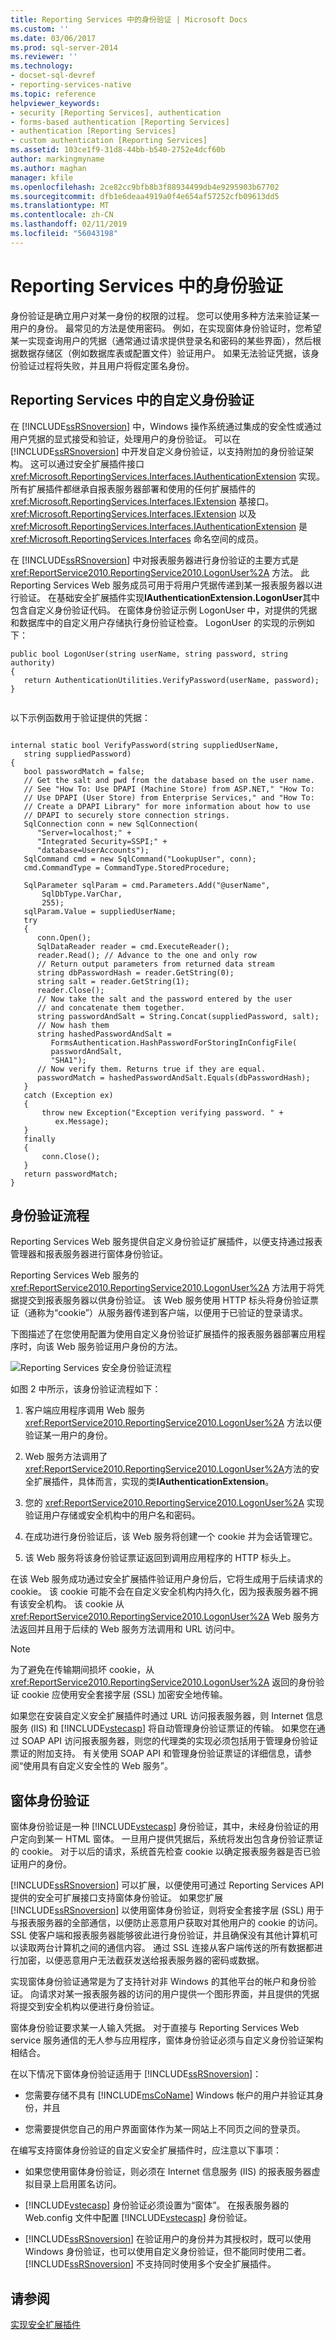 ```yaml
---
title: Reporting Services 中的身份验证 | Microsoft Docs
ms.custom: ''
ms.date: 03/06/2017
ms.prod: sql-server-2014
ms.reviewer: ''
ms.technology:
- docset-sql-devref
- reporting-services-native
ms.topic: reference
helpviewer_keywords:
- security [Reporting Services], authentication
- forms-based authentication [Reporting Services]
- authentication [Reporting Services]
- custom authentication [Reporting Services]
ms.assetid: 103ce1f9-31d8-44bb-b540-2752e4dcf60b
author: markingmyname
ms.author: maghan
manager: kfile
ms.openlocfilehash: 2ce82cc9bfb8b3f88934499db4e9295903b67702
ms.sourcegitcommit: dfb1e6deaa4919a0f4e654af57252cfb09613dd5
ms.translationtype: MT
ms.contentlocale: zh-CN
ms.lasthandoff: 02/11/2019
ms.locfileid: "56043198"
---
```

# <a name="authentication-in-reporting-services"></a>Reporting Services 中的身份验证
  身份验证是确立用户对某一身份的权限的过程。 您可以使用多种方法来验证某一用户的身份。 最常见的方法是使用密码。 例如，在实现窗体身份验证时，您希望某一实现查询用户的凭据（通常通过请求提供登录名和密码的某些界面），然后根据数据存储区（例如数据库表或配置文件）验证用户。 如果无法验证凭据，该身份验证过程将失败，并且用户将假定匿名身份。  
  
## <a name="custom-authentication-in-reporting-services"></a>Reporting Services 中的自定义身份验证  
 在 [!INCLUDE[ssRSnoversion](../../../includes/ssrsnoversion-md.md)] 中，Windows 操作系统通过集成的安全性或通过用户凭据的显式接受和验证，处理用户的身份验证。 可以在 [!INCLUDE[ssRSnoversion](../../../includes/ssrsnoversion-md.md)] 中开发自定义身份验证，以支持附加的身份验证架构。 这可以通过安全扩展插件接口 <xref:Microsoft.ReportingServices.Interfaces.IAuthenticationExtension> 实现。 所有扩展插件都继承自报表服务器部署和使用的任何扩展插件的 <xref:Microsoft.ReportingServices.Interfaces.IExtension> 基接口。 <xref:Microsoft.ReportingServices.Interfaces.IExtension> 以及 <xref:Microsoft.ReportingServices.Interfaces.IAuthenticationExtension> 是 <xref:Microsoft.ReportingServices.Interfaces> 命名空间的成员。  
  
 在 [!INCLUDE[ssRSnoversion](../../../includes/ssrsnoversion-md.md)] 中对报表服务器进行身份验证的主要方式是 <xref:ReportService2010.ReportingService2010.LogonUser%2A> 方法。 此 Reporting Services Web 服务成员可用于将用户凭据传递到某一报表服务器以进行验证。 在基础安全扩展插件实现**IAuthenticationExtension.LogonUser**其中包含自定义身份验证代码。 在窗体身份验证示例 LogonUser 中，对提供的凭据和数据库中的自定义用户存储执行身份验证检查。 LogonUser 的实现的示例如下：  
  
```  
public bool LogonUser(string userName, string password, string authority)  
{  
   return AuthenticationUtilities.VerifyPassword(userName, password);  
}  
  
```  
  
 以下示例函数用于验证提供的凭据：  
  
```  
  
internal static bool VerifyPassword(string suppliedUserName,  
   string suppliedPassword)  
{   
   bool passwordMatch = false;  
   // Get the salt and pwd from the database based on the user name.  
   // See "How To: Use DPAPI (Machine Store) from ASP.NET," "How To:  
   // Use DPAPI (User Store) from Enterprise Services," and "How To:  
   // Create a DPAPI Library" for more information about how to use  
   // DPAPI to securely store connection strings.  
   SqlConnection conn = new SqlConnection(  
      "Server=localhost;" +   
      "Integrated Security=SSPI;" +  
      "database=UserAccounts");  
   SqlCommand cmd = new SqlCommand("LookupUser", conn);  
   cmd.CommandType = CommandType.StoredProcedure;  
  
   SqlParameter sqlParam = cmd.Parameters.Add("@userName",  
       SqlDbType.VarChar,  
       255);  
   sqlParam.Value = suppliedUserName;  
   try  
   {  
      conn.Open();  
      SqlDataReader reader = cmd.ExecuteReader();  
      reader.Read(); // Advance to the one and only row  
      // Return output parameters from returned data stream  
      string dbPasswordHash = reader.GetString(0);  
      string salt = reader.GetString(1);  
      reader.Close();  
      // Now take the salt and the password entered by the user  
      // and concatenate them together.  
      string passwordAndSalt = String.Concat(suppliedPassword, salt);  
      // Now hash them  
      string hashedPasswordAndSalt =  
         FormsAuthentication.HashPasswordForStoringInConfigFile(  
         passwordAndSalt,  
         "SHA1");  
      // Now verify them. Returns true if they are equal.  
      passwordMatch = hashedPasswordAndSalt.Equals(dbPasswordHash);  
   }  
   catch (Exception ex)  
   {  
       throw new Exception("Exception verifying password. " +  
          ex.Message);  
   }  
   finally  
   {  
       conn.Close();  
   }  
   return passwordMatch;  
}  
```  
  
## <a name="authentication-flow"></a>身份验证流程  
 Reporting Services Web 服务提供自定义身份验证扩展插件，以便支持通过报表管理器和报表服务器进行窗体身份验证。  
  
 Reporting Services Web 服务的 <xref:ReportService2010.ReportingService2010.LogonUser%2A> 方法用于将凭据提交到报表服务器以供身份验证。 该 Web 服务使用 HTTP 标头将身份验证票证（通称为“cookie”）从服务器传递到客户端，以便用于已验证的登录请求。  
  
 下图描述了在您使用配置为使用自定义身份验证扩展插件的报表服务器部署应用程序时，向该 Web 服务验证用户身份的方法。  
  
 ![Reporting Services 安全身份验证流程](../../media/rosettasecurityextensionauthenticationflow.gif "Reporting Services 安全身份验证流程")  
  
 如图 2 中所示，该身份验证流程如下：  
  
1.  客户端应用程序调用 Web 服务 <xref:ReportService2010.ReportingService2010.LogonUser%2A> 方法以便验证某一用户的身份。  
  
2.  Web 服务方法调用了<xref:ReportService2010.ReportingService2010.LogonUser%2A>方法的安全扩展插件，具体而言，实现的类**IAuthenticationExtension**。  
  
3.  您的 <xref:ReportService2010.ReportingService2010.LogonUser%2A> 实现验证用户存储或安全机构中的用户名和密码。  
  
4.  在成功进行身份验证后，该 Web 服务将创建一个 cookie 并为会话管理它。  
  
5.  该 Web 服务将该身份验证票证返回到调用应用程序的 HTTP 标头上。  
  
 在该 Web 服务成功通过安全扩展插件验证用户身份后，它将生成用于后续请求的 cookie。 该 cookie 可能不会在自定义安全机构内持久化，因为报表服务器不拥有该安全机构。 该 cookie 从 <xref:ReportService2010.ReportingService2010.LogonUser%2A> Web 服务方法返回并且用于后续的 Web 服务方法调用和 URL 访问中。  
  
> [!NOTE]  
>  为了避免在传输期间损坏 cookie，从 <xref:ReportService2010.ReportingService2010.LogonUser%2A> 返回的身份验证 cookie 应使用安全套接字层 (SSL) 加密安全地传输。  
  
 如果您在安装自定义安全扩展插件时通过 URL 访问报表服务器，则 Internet 信息服务 (IIS) 和 [!INCLUDE[vstecasp](../../../includes/vstecasp-md.md)] 将自动管理身份验证票证的传输。 如果您在通过 SOAP API 访问报表服务器，则您的代理类的实现必须包括用于管理身份验证票证的附加支持。 有关使用 SOAP API 和管理身份验证票证的详细信息，请参阅“使用具有自定义安全性的 Web 服务”。  
  
## <a name="forms-authentication"></a>窗体身份验证  
 窗体身份验证是一种 [!INCLUDE[vstecasp](../../../includes/vstecasp-md.md)] 身份验证，其中，未经身份验证的用户定向到某一 HTML 窗体。 一旦用户提供凭据后，系统将发出包含身份验证票证的 cookie。 对于以后的请求，系统首先检查 cookie 以确定报表服务器是否已验证用户的身份。  
  
 [!INCLUDE[ssRSnoversion](../../../includes/ssrsnoversion-md.md)] 可以扩展，以便使用可通过 Reporting Services API 提供的安全可扩展接口支持窗体身份验证。 如果您扩展 [!INCLUDE[ssRSnoversion](../../../includes/ssrsnoversion-md.md)] 以使用窗体身份验证，则将安全套接字层 (SSL) 用于与报表服务器的全部通信，以便防止恶意用户获取对其他用户的 cookie 的访问。 SSL 使客户端和报表服务器能够彼此进行身份验证，并且确保没有其他计算机可以读取两台计算机之间的通信内容。 通过 SSL 连接从客户端传送的所有数据都进行加密，以便恶意用户无法截获发送给报表服务器的密码或数据。  
  
 实现窗体身份验证通常是为了支持针对非 Windows 的其他平台的帐户和身份验证。 向请求对某一报表服务器的访问的用户提供一个图形界面，并且提供的凭据将提交到安全机构以便进行身份验证。  
  
 窗体身份验证要求某一人输入凭据。 对于直接与 Reporting Services Web service 服务通信的无人参与应用程序，窗体身份验证必须与自定义身份验证架构相结合。  
  
 在以下情况下窗体身份验证适用于 [!INCLUDE[ssRSnoversion](../../../includes/ssrsnoversion-md.md)]：  
  
-   您需要存储不具有 [!INCLUDE[msCoName](../../../includes/msconame-md.md)] Windows 帐户的用户并验证其身份，并且  
  
-   您需要提供您自己的用户界面窗体作为某一网站上不同页之间的登录页。  
  
 在编写支持窗体身份验证的自定义安全扩展插件时，应注意以下事项：  
  
-   如果您使用窗体身份验证，则必须在 Internet 信息服务 (IIS) 的报表服务器虚拟目录上启用匿名访问。  
  
-   [!INCLUDE[vstecasp](../../../includes/vstecasp-md.md)] 身份验证必须设置为“窗体”。 在报表服务器的 Web.config 文件中配置 [!INCLUDE[vstecasp](../../../includes/vstecasp-md.md)] 身份验证。  
  
-   [!INCLUDE[ssRSnoversion](../../../includes/ssrsnoversion-md.md)] 在验证用户的身份并为其授权时，既可以使用 Windows 身份验证，也可以使用自定义身份验证，但不能同时使用二者。 [!INCLUDE[ssRSnoversion](../../../includes/ssrsnoversion-md.md)] 不支持同时使用多个安全扩展插件。  
  
## <a name="see-also"></a>请参阅  
 [实现安全扩展插件](../security-extension/implementing-a-security-extension.md)  
  
  
